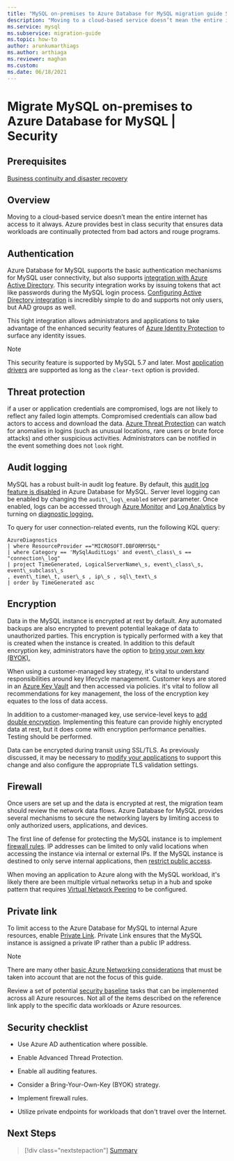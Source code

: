 ```yaml
---
title: "MySQL on-premises to Azure Database for MySQL migration guide Security"
description: "Moving to a cloud-based service doesn’t mean the entire internet has access to it always."
ms.service: mysql
ms.subservice: migration-guide
ms.topic: how-to
author: arunkumarthiags
ms.author: arthiaga
ms.reviewer: maghan
ms.custom:
ms.date: 06/18/2021
---
```


# Migrate MySQL on-premises to Azure Database for MySQL | Security

## Prerequisites

[Business continuity and disaster recovery](12-business-continuity-and-disaster-recovery.md)

## Overview

Moving to a cloud-based service doesn’t mean the entire internet has access to it always. Azure provides best in class security that ensures data workloads are continually protected from bad actors and rouge programs.

## Authentication

Azure Database for MySQL supports the basic authentication mechanisms for MySQL user connectivity, but also supports [integration with Azure Active Directory](../../concepts-azure-ad-authentication.md). This security integration works by issuing tokens that act like passwords during the MySQL login process. [Configuring Active Directory integration](../../howto-configure-sign-in-azure-ad-authentication.md) is incredibly simple to do and supports not only users, but AAD groups as well.

This tight integration allows administrators and applications to take advantage of the enhanced security features of [Azure Identity Protection](/azure/active-directory/identity-protection/overview-identity-protection) to surface any identity issues.

> [!NOTE] 
> This security feature is supported by MySQL 5.7 and later. Most [application drivers](../../howto-configure-sign-in-azure-ad-authentication.md) are supported as long as the `clear-text` option is provided.

## Threat protection

if a user or application credentials are compromised, logs are not likely to reflect any failed login attempts. Compromised credentials can allow bad actors to access and download the data. [Azure Threat Protection](/azure/mysql/concepts-data-access-and-security-threat-protection) can watch for anomalies in logins (such as unusual locations, rare users or brute force attacks) and other suspicious activities. Administrators can be notified in the event something does not `look` right.

## Audit logging

MySQL has a robust built-in audit log feature. By default, this [audit log feature is disabled](../../concepts-audit-logs.md) in Azure Database for MySQL. Server level logging can be enabled by changing the `audit\_log\_enabled` server parameter. Once enabled, logs can be accessed through [Azure Monitor](../../../azure-monitor/overview.md) and [Log Analytics](../../../azure-monitor/logs/design-logs-deployment.md) by turning on [diagnostic logging.](../../howto-configure-audit-logs-portal.md#set-up-diagnostic-logs)

To query for user connection-related events, run the following KQL query:

```
AzureDiagnostics  
| where ResourceProvider =="MICROSOFT.DBFORMYSQL" 
| where Category == 'MySqlAuditLogs' and event\_class\_s == "connection\_log"  
| project TimeGenerated, LogicalServerName\_s, event\_class\_s, event\_subclass\_s  
, event\_time\_t, user\_s , ip\_s , sql\_text\_s  
| order by TimeGenerated asc
```

## Encryption

Data in the MySQL instance is encrypted at rest by default. Any automated backups are also encrypted to prevent potential leakage of data to unauthorized parties. This encryption is typically performed with a key that is created when the instance is created. In addition to this default encryption key, administrators have the option to [bring your own key (BYOK).](../../concepts-data-encryption-mysql.md)

When using a customer-managed key strategy, it's vital to understand responsibilities around key lifecycle management. Customer keys are stored in an [Azure Key Vault](/azure/key-vault/general/basic-concepts) and then accessed via policies. it's vital to follow all recommendations for key management, the loss of the encryption key equates to the loss of data access.

In addition to a customer-managed key, use service-level keys to [add double encryption](/azure/mysql/concepts-infrastructure-double-encryption). Implementing this feature can provide highly encrypted data at rest, but it does come with encryption performance penalties. Testing should be performed.

Data can be encrypted during transit using SSL/TLS. As previously discussed, it may be necessary to [modify your applications](../../howto-configure-ssl.md) to support this change and also configure the appropriate TLS validation settings.

## Firewall

Once users are set up and the data is encrypted at rest, the migration team should review the network data flows. Azure Database for MySQL provides several mechanisms to secure the networking layers by limiting access to only authorized users, applications, and devices.

The first line of defense for protecting the MySQL instance is to implement [firewall rules](../../concepts-firewall-rules.md). IP addresses can be limited to only valid locations when accessing the instance via internal or external IPs. If the MySQL instance is destined to only serve internal applications, then [restrict public access](../../howto-deny-public-network-access.md).

When moving an application to Azure along with the MySQL workload, it's likely there are been multiple virtual networks setup in a hub and spoke pattern that requires [Virtual Network Peering](/azure/virtual-network/virtual-network-peering-overview) to be configured.

## Private link

To limit access to the Azure Database for MySQL to internal Azure resources, enable [Private Link](/azure/mysql/concepts-data-access-security-private-link). Private Link ensures that the MySQL instance is assigned a private IP rather than a public IP address.

> [!NOTE]
> There are many other [basic Azure Networking considerations](../../concepts-data-access-and-security-vnet.md) that must be taken into account that are not the focus of this guide.

Review a set of potential [security baseline](/azure/mysql/security-baseline) tasks that can be implemented across all Azure resources. Not all of the items described on the reference link apply to the specific data workloads or Azure resources.

## Security checklist

  - Use Azure AD authentication where possible.

  - Enable Advanced Thread Protection.

  - Enable all auditing features.

  - Consider a Bring-Your-Own-Key (BYOK) strategy.

  - Implement firewall rules.

  - Utilize private endpoints for workloads that don't travel over the Internet.  


## Next Steps

> [!div class="nextstepaction"]
> [Summary](./14-summary.md)